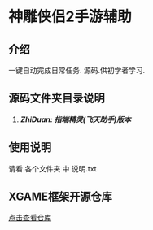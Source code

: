 # 神雕侠侣2手游辅助

## 介绍

一键自动完成日常任务. 源码.供初学者学习.



## 源码文件夹目录说明

1. ***ZhiDuan: 指端精灵(飞天助手)版本***



## 使用说明

请看 各个文件夹 中 说明.txt



## XGAME框架开源仓库

[点击查看仓库](https://github.com/xxxxue/XGAME)

